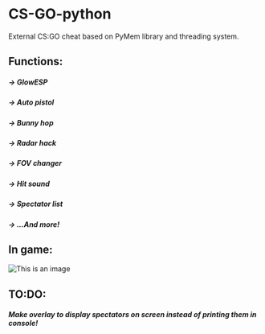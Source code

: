 # CS-GO-python
External CS:GO cheat based on PyMem library and threading system.

## Functions:
##### -> GlowESP
##### -> Auto pistol
##### -> Bunny hop
##### -> Radar hack
##### -> FOV changer
##### -> Hit sound
##### -> Spectator list
##### -> ...And more!

## In game:
![This is an image](https://i2.paste.pics/93f95b4511332a3c8b48d14e522774e1.png)

## TO:DO:
##### Make overlay to display spectators on screen instead of printing them in console!
